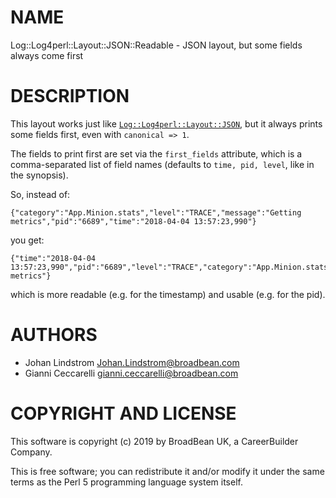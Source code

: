# NAME

Log::Log4perl::Layout::JSON::Readable - JSON layout, but some fields always come first
# DESCRIPTION

This layout works just like [`Log::Log4perl::Layout::JSON`](https://metacpan.org/pod/Log::Log4perl::Layout::JSON), but
it always prints some fields first, even with `canonical => 1`.

The fields to print first are set via the `first_fields` attribute,
which is a comma-separated list of field names (defaults to `time,
pid, level`, like in the synopsis).

So, instead of:

    {"category":"App.Minion.stats","level":"TRACE","message":"Getting metrics","pid":"6689","time":"2018-04-04 13:57:23,990"}

you get:

    {"time":"2018-04-04 13:57:23,990","pid":"6689","level":"TRACE","category":"App.Minion.stats","message":"Getting metrics"}

which is more readable (e.g. for the timestamp) and usable (e.g. for
the pid).

# AUTHORS

- Johan Lindstrom <Johan.Lindstrom@broadbean.com>
- Gianni Ceccarelli <gianni.ceccarelli@broadbean.com>

# COPYRIGHT AND LICENSE

This software is copyright (c) 2019 by BroadBean UK, a CareerBuilder Company.

This is free software; you can redistribute it and/or modify it under
the same terms as the Perl 5 programming language system itself.
